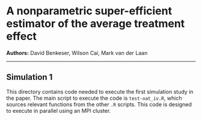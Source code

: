 # A nonparametric super-efficient estimator of the average treatment effect

**Authors:** David Benkeser, Wilson Cai, Mark van der Laan

-----

## Simulation 1 

This directory contains code needed to execute the first simulation study in the paper. The main script to execute the code is `test-oat_iv.R`, which sources relevant functions from the other `.R` scripts. This code is designed to execute in parallel using an MPI cluster.
